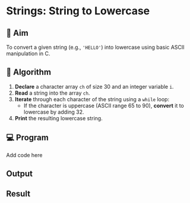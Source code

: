 # Strings: String to Lowercase

## 📝 Aim
To convert a given string (e.g., `'HELLO'`) into lowercase using basic ASCII manipulation in C.

## 🧠 Algorithm

1. **Declare** a character array `ch` of size 30 and an integer variable `i`.
2. **Read** a string into the array `ch`.
3. **Iterate** through each character of the string using a `while` loop:
   - If the character is uppercase (ASCII range 65 to 90), **convert** it to lowercase by adding 32.
4. **Print** the resulting lowercase string.

## 💻 Program
Add code here

## Output

## Result
